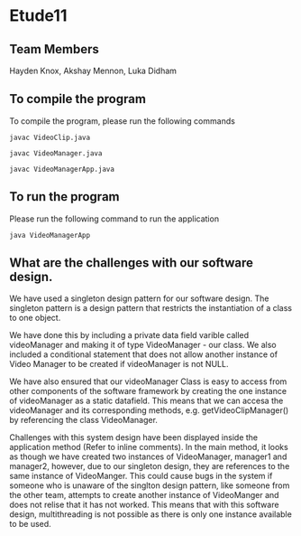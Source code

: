# Etude11

## Team Members

Hayden Knox, Akshay Mennon, Luka Didham

## To compile the program

To compile the program, please run the following commands

`javac VideoClip.java`

`javac VideoManager.java`

`javac VideoManagerApp.java`

## To run the program

Please run the following command to run the application

`java VideoManagerApp`

## What are the challenges with our software design.

We have used a singleton design pattern for our software design. The singleton pattern is a design pattern that restricts the instantiation of a class to one object. 

We have done this by including a private data field varible called videoManager and making it of type VideoManager - our class. We also included a conditional statement that does not allow another instance of Video Manager to be created if videoManager is not NULL.

We have also ensured that our videoManager Class is easy to access from other components of the software framework by creating the one instance of videoManager as a static datafield. This means that we can accesa the videoManager and its corresponding methods, e.g. getVideoClipManager() by referencing the class VideoManager.

Challenges with this system design have been displayed inside the application method (Refer to inline comments). In the main method, it looks as though we have created two instances of VideoManager, manager1 and manager2, however, due to our singleton design, they are references to the same instance of VideoManger. This could cause bugs in the system if someone who is unaware of the singlton design pattern, like someone from the other team, attempts to create another instance of VideoManger and does not relise that it has not worked. This means that with this software design, multithreading is not possible as there is only one instance available to be used.
